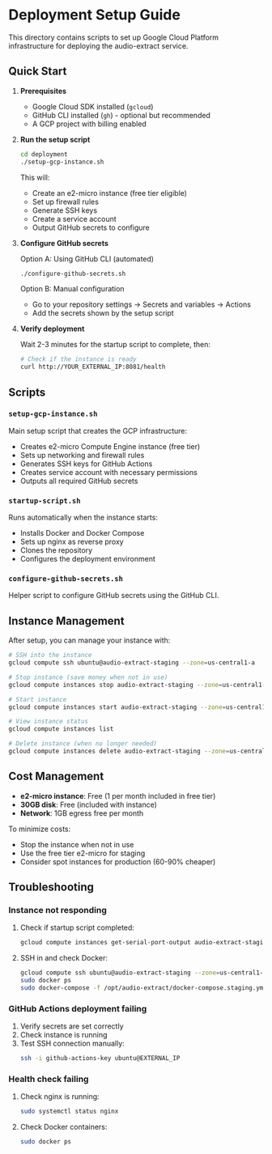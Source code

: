 # Deployment Setup Guide

This directory contains scripts to set up Google Cloud Platform infrastructure for deploying the audio-extract service.

## Quick Start

1. **Prerequisites**
   - Google Cloud SDK installed (`gcloud`)
   - GitHub CLI installed (`gh`) - optional but recommended
   - A GCP project with billing enabled

2. **Run the setup script**
   ```bash
   cd deployment
   ./setup-gcp-instance.sh
   ```
   This will:
   - Create an e2-micro instance (free tier eligible)
   - Set up firewall rules
   - Generate SSH keys
   - Create a service account
   - Output GitHub secrets to configure

3. **Configure GitHub secrets**
   
   Option A: Using GitHub CLI (automated)
   ```bash
   ./configure-github-secrets.sh
   ```
   
   Option B: Manual configuration
   - Go to your repository settings → Secrets and variables → Actions
   - Add the secrets shown by the setup script

4. **Verify deployment**
   
   Wait 2-3 minutes for the startup script to complete, then:
   ```bash
   # Check if the instance is ready
   curl http://YOUR_EXTERNAL_IP:8081/health
   ```

## Scripts

### `setup-gcp-instance.sh`
Main setup script that creates the GCP infrastructure:
- Creates e2-micro Compute Engine instance (free tier)
- Sets up networking and firewall rules
- Generates SSH keys for GitHub Actions
- Creates service account with necessary permissions
- Outputs all required GitHub secrets

### `startup-script.sh`
Runs automatically when the instance starts:
- Installs Docker and Docker Compose
- Sets up nginx as reverse proxy
- Clones the repository
- Configures the deployment environment

### `configure-github-secrets.sh`
Helper script to configure GitHub secrets using the GitHub CLI.

## Instance Management

After setup, you can manage your instance with:

```bash
# SSH into the instance
gcloud compute ssh ubuntu@audio-extract-staging --zone=us-central1-a

# Stop instance (save money when not in use)
gcloud compute instances stop audio-extract-staging --zone=us-central1-a

# Start instance
gcloud compute instances start audio-extract-staging --zone=us-central1-a

# View instance status
gcloud compute instances list

# Delete instance (when no longer needed)
gcloud compute instances delete audio-extract-staging --zone=us-central1-a
```

## Cost Management

- **e2-micro instance**: Free (1 per month included in free tier)
- **30GB disk**: Free (included with instance)
- **Network**: 1GB egress free per month

To minimize costs:
- Stop the instance when not in use
- Use the free tier e2-micro for staging
- Consider spot instances for production (60-90% cheaper)

## Troubleshooting

### Instance not responding
1. Check if startup script completed:
   ```bash
   gcloud compute instances get-serial-port-output audio-extract-staging --zone=us-central1-a
   ```

2. SSH in and check Docker:
   ```bash
   gcloud compute ssh ubuntu@audio-extract-staging --zone=us-central1-a
   sudo docker ps
   sudo docker-compose -f /opt/audio-extract/docker-compose.staging.yml logs
   ```

### GitHub Actions deployment failing
1. Verify secrets are set correctly
2. Check instance is running
3. Test SSH connection manually:
   ```bash
   ssh -i github-actions-key ubuntu@EXTERNAL_IP
   ```

### Health check failing
1. Check nginx is running:
   ```bash
   sudo systemctl status nginx
   ```
2. Check Docker containers:
   ```bash
   sudo docker ps
   ```